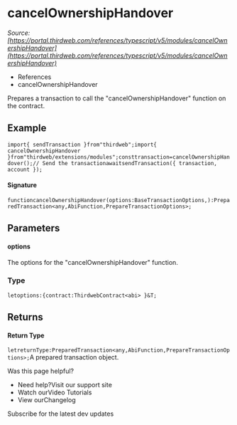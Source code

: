 # cancelOwnershipHandover

*Source: [https://portal.thirdweb.com/references/typescript/v5/modules/cancelOwnershipHandover](https://portal.thirdweb.com/references/typescript/v5/modules/cancelOwnershipHandover)*

* References
* cancelOwnershipHandover

Prepares a transaction to call the "cancelOwnershipHandover" function on the contract.

## Example

`import{ sendTransaction }from"thirdweb";import{ cancelOwnershipHandover }from"thirdweb/extensions/modules";consttransaction=cancelOwnershipHandover();// Send the transactionawaitsendTransaction({ transaction, account });`
#### Signature

`functioncancelOwnershipHandover(options:BaseTransactionOptions,):PreparedTransaction<any,AbiFunction,PrepareTransactionOptions>;`
## Parameters

#### options

The options for the "cancelOwnershipHandover" function.

### Type

`letoptions:{contract:ThirdwebContract<abi> }&T;`
## Returns

#### Return Type

`letreturnType:PreparedTransaction<any,AbiFunction,PrepareTransactionOptions>;`A prepared transaction object.

Was this page helpful?

* Need help?Visit our support site
* Watch ourVideo Tutorials
* View ourChangelog

Subscribe for the latest dev updates

